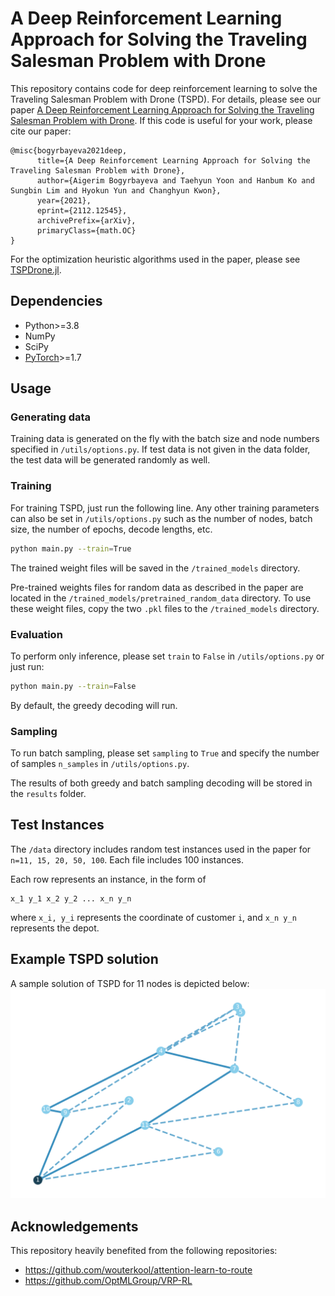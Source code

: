 # A Deep Reinforcement Learning Approach for Solving the Traveling Salesman Problem with Drone

This repository contains code for deep reinforcement learning to solve the Traveling Salesman Problem with Drone (TSPD). For details, please see our paper [A Deep Reinforcement Learning Approach for Solving the Traveling Salesman Problem with Drone](https://arxiv.org/abs/2112.12545). If this code is useful for your work, please cite our paper:

```
@misc{bogyrbayeva2021deep,
      title={A Deep Reinforcement Learning Approach for Solving the Traveling Salesman Problem with Drone}, 
      author={Aigerim Bogyrbayeva and Taehyun Yoon and Hanbum Ko and Sungbin Lim and Hyokun Yun and Changhyun Kwon},
      year={2021},
      eprint={2112.12545},
      archivePrefix={arXiv},
      primaryClass={math.OC}
}
``` 

For the optimization heuristic algorithms used in the paper, please see [TSPDrone.jl](https://github.com/chkwon/TSPDrone.jl).


## Dependencies

* Python>=3.8
* NumPy
* SciPy
* [PyTorch](http://pytorch.org/)>=1.7


## Usage

### Generating data

Training data is generated on the fly with the batch size and node numbers specified in `/utils/options.py`. If test data is not given in the data folder, the test data will be generated randomly as well.

### Training

For training TSPD, just run the following line. Any other training parameters can also be set in `/utils/options.py` such as the number of nodes, batch size, the number of epochs, decode lengths, etc. 
```bash
python main.py --train=True
```
The trained weight files will be saved in the `/trained_models` directory.

Pre-trained weights files for random data as described in the paper are located in the `/trained_models/pretrained_random_data` directory. To use these weight files, copy the two `.pkl` files to the `/trained_models` directory.


### Evaluation
 To perform only inference, please set `train` to `False` in `/utils/options.py` or just run:
```bash
python main.py --train=False
```
By default, the greedy decoding will run. 

### Sampling
To run batch sampling, please set `sampling` to `True` and specify the number of samples `n_samples` in `/utils/options.py`. 

The results of both greedy and batch sampling decoding will be stored in the `results` folder. 




## Test Instances

The `/data` directory includes random test instances used in the paper for `n=11, 15, 20, 50, 100`.
Each file includes 100 instances. 

Each row represents an instance, in the form of 
```
x_1 y_1 x_2 y_2 ... x_n y_n
```
where `x_i, y_i` represents the coordinate of customer `i`, and `x_n y_n` represents the depot.



## Example TSPD solution
A sample solution of TSPD for 11 nodes is depicted below:
![](/images/optimal-n11-6-2.svg)



## Acknowledgements
This repository heavily benefited from the following repositories:
- https://github.com/wouterkool/attention-learn-to-route
- https://github.com/OptMLGroup/VRP-RL
